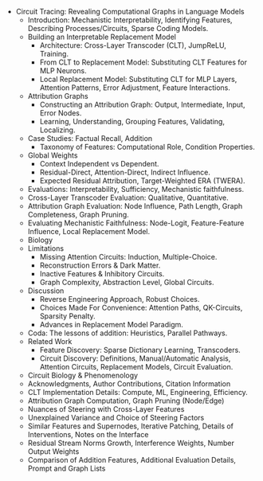 - Circuit Tracing: Revealing Computational Graphs in Language Models
  - Introduction: Mechanistic Interpretability, Identifying Features, Describing Processes/Circuits, Sparse Coding Models.
  - Building an Interpretable Replacement Model
    - Architecture: Cross-Layer Transcoder (CLT), JumpReLU, Training.
    - From CLT to Replacement Model: Substituting CLT Features for MLP Neurons.
    - Local Replacement Model: Substituting CLT for MLP Layers, Attention Patterns, Error Adjustment, Feature Interactions.
  - Attribution Graphs
    - Constructing an Attribution Graph: Output, Intermediate, Input, Error Nodes.
    - Learning, Understanding, Grouping Features, Validating, Localizing.
  - Case Studies: Factual Recall, Addition
    - Taxonomy of Features: Computational Role, Condition Properties.
  - Global Weights
    - Context Independent vs Dependent.
    - Residual-Direct, Attention-Direct, Indirect Influence.
    - Expected Residual Attribution, Target-Weighted ERA (TWERA).
  - Evaluations: Interpretability, Sufficiency, Mechanistic faithfulness.
  - Cross-Layer Transcoder Evaluation: Qualitative, Quantitative.
  - Attribution Graph Evaluation: Node Influence, Path Length, Graph Completeness, Graph Pruning.
  - Evaluating Mechanistic Faithfulness: Node-Logit, Feature-Feature Influence, Local Replacement Model.
  - Biology
  - Limitations
    - Missing Attention Circuits: Induction, Multiple-Choice.
    - Reconstruction Errors & Dark Matter.
    - Inactive Features & Inhibitory Circuits.
    - Graph Complexity, Abstraction Level, Global Circuits.
  - Discussion
    - Reverse Engineering Approach, Robust Choices.
    - Choices Made For Convenience: Attention Paths, QK-Circuits, Sparsity Penalty.
    - Advances in Replacement Model Paradigm.
  - Coda: The lessons of addition: Heuristics, Parallel Pathways.
  - Related Work
    - Feature Discovery: Sparse Dictionary Learning, Transcoders.
    - Circuit Discovery: Definitions, Manual/Automatic Analysis, Attention Circuits, Replacement Models, Circuit Evaluation.
  - Circuit Biology & Phenomenology
  - Acknowledgments, Author Contributions, Citation Information
  - CLT Implementation Details: Compute, ML, Engineering, Efficiency.
  - Attribution Graph Computation, Graph Pruning (Node/Edge)
  - Nuances of Steering with Cross-Layer Features
  - Unexplained Variance and Choice of Steering Factors
  - Similar Features and Supernodes, Iterative Patching, Details of Interventions, Notes on the Interface
  - Residual Stream Norms Growth, Interference Weights, Number Output Weights
  - Comparison of Addition Features, Additional Evaluation Details, Prompt and Graph Lists